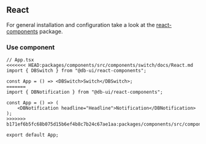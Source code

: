 ## React

For general installation and configuration take a look at the [react-components](https://www.npmjs.com/package/@db-ui/react-components) package.

### Use component

```tsx App.tsx
// App.tsx
<<<<<<< HEAD:packages/components/src/components/switch/docs/React.md
import { DBSwitch } from "@db-ui/react-components";

const App = () => <DBSwitch>Switch</DBSwitch>;
=======
import { DBNotification } from "@db-ui/react-components";

const App = () => (
	<DBNotification headline="Headline">Notification</DBNotification>
);
>>>>>>> b171ef6b5fc68b075d15b6ef4b8c7b24c67ae1aa:packages/components/src/components/notification/docs/React.md

export default App;
```
